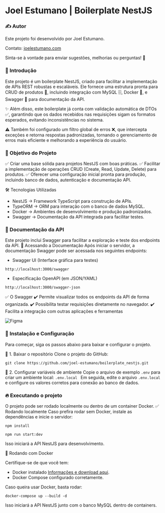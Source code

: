 # Joel Estumano | Boilerplate NestJS

### ✍️ Autor

Este projeto foi desenvolvido por Joel Estumano.

Contato: [joelestumano.com](https://www.joelestumano.com/)

Sinta-se à vontade para enviar sugestões, melhorias ou perguntas! 🚀

### 📌 Introdução

Este projeto é um boilerplate NestJS, criado para facilitar a implementação de APIs REST robustas e escaláveis. Ele fornece uma estrutura pronta para CRUD de produtos 🛒, incluindo integração com MySQL 🗄️, Docker 🐳, e Swagger 📜 para documentação da API.

✨ Além disso, este boilerplate já conta com validação automática de DTOs ✅, garantindo que os dados recebidos nas requisições sigam os formatos esperados, evitando inconsistências no sistema.

⚠️ Também foi configurado um filtro global de erros ❌, que intercepta exceções e retorna respostas padronizadas, tornando o gerenciamento de erros mais eficiente e melhorando a experiência do usuário.

### 🎯 Objetivo do Projeto

✅ Criar uma base sólida para projetos NestJS com boas práticas.
✅ Facilitar a implementação de operações CRUD (Create, Read, Update, Delete) para produtos.
✅ Oferecer uma configuração inicial pronta para produção, incluindo banco de dados, autenticação e documentação API.

🛠️ Tecnologias Utilizadas

- NestJS → Framework TypeScript para construção de APIs.
- TypeORM → ORM para interação com o banco de dados MySQL.
- Docker → Ambientes de desenvolvimento e produção padronizados.
- Swagger → Documentação da API integrada para facilitar testes.

### 📖 Documentação da API

Este projeto inclui Swagger para facilitar a exploração e teste dos endpoints da API.
🔹 Acessando a Documentação
Após iniciar o servidor, a documentação Swagger pode ser acessada nos seguintes endpoints:

- Swagger UI (Interface gráfica para testes)

```
http://localhost:3000/swagger
```

- Especificação OpenAPI (em JSON/YAML)

```
http://localhost:3000/swagger-json
```

✅ O Swagger
✔️ Permite visualizar todos os endpoints da API de forma organizada.
✔️ Possibilita testar requisições diretamente no navegador.
✔️ Facilita a integração com outras aplicações e ferramentas

![Figma](https://joel-estumano.github.io/public/img/apps/boilerplate_nestjs_swagger.png)

### 🚀 Instalação e Configuração

Para começar, siga os passos abaixo para baixar e configurar o projeto.

📌 1. Baixar o repositório
Clone o projeto do GitHub:

```
git clone https://github.com/joel-estumano/boilerplate_nestjs.git
```

📌 2. Configurar variáveis de ambiente
Copie o arquivo de exemplo `.env` para criar um ambiente local: `.env.local
`
Em seguida, edite o arquivo `.env.local` e configure os valores corretos para conexão ao banco de dados.

### 🔥 Executando o projeto

O projeto pode ser rodado localmente ou dentro de um container Docker.
✅ Rodando localmente
Caso prefira rodar sem Docker, instale as dependências e inicie o servidor:

```
npm install
```

```
npm run start:dev
```

Isso iniciará a API NestJS para desenvolvimento.

🐳 Rodando com Docker

Certifique-se de que você tem:

- Docker instalado [Informações e download aqui](https://www.docker.com/get-started/).
- Docker Compose configurado corretamente.

Caso queira usar Docker, basta rodar:

```
docker-compose up --build -d
```

Isso iniciará a API NestJS junto com o banco MySQL dentro de containers.
